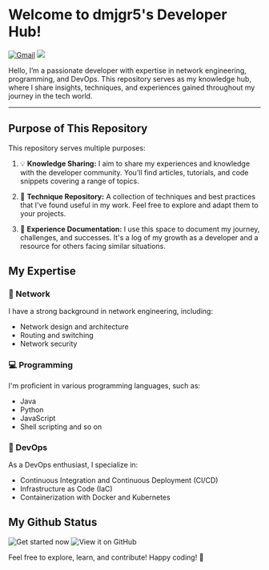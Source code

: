 



# Welcome to dmjgr5's Developer Hub!

<p >
   <a href="mailto:dmjgr5@gmail.com"><img alt="Gmail" src="https://img.shields.io/badge/-dmjgr5@gmail.com-black?style=flat-square&logo=Gmail&logoColor=white&link=mailto:dmjgr5@gmail.com"></a>
    <image src ="https://hits.seeyoufarm.com/api/count/incr/badge.svg?url=https%3A%2F%2Fgithub.com%2Fdmjgr5"></image>
</p>

Hello, I’m a passionate developer with expertise in network engineering, programming, and DevOps. This repository serves as my knowledge hub, where I share insights, techniques, and experiences gained throughout my journey in the tech world.

---

## Purpose of This Repository

This repository serves multiple purposes:

1. 💡 **Knowledge Sharing:** I aim to share my experiences and knowledge with the developer community. You'll find articles, tutorials, and code snippets covering a range of topics.

2. 📂 **Technique Repository:** A collection of techniques and best practices that I've found useful in my work. Feel free to explore and adapt them to your projects.

3. 📄 **Experience Documentation:** I use this space to document my journey, challenges, and successes. It's a log of my growth as a developer and a resource for others facing similar situations.




## My Expertise

### 🔭 Network

I have a strong background in network engineering, including:

- Network design and architecture
- Routing and switching
- Network security

### 💻 Programming

I'm proficient in various programming languages, such as:

- Java
- Python
- JavaScript
- Shell scripting and so on


### 🌱 DevOps

As a DevOps enthusiast, I specialize in:

- Continuous Integration and Continuous Deployment (CI/CD)
- Infrastructure as Code (IaC)
- Containerization with Docker and Kubernetes


## My Github Status
 
![Get started now](https://github-readme-stats.vercel.app/api?username=dmjgr5&show_icons=true&theme=transparent)
![View it on GitHub](https://github-readme-stats.vercel.app/api/top-langs/?username=dmjgr5&layout=compact)




Feel free to explore, learn, and contribute! Happy coding! 🚀